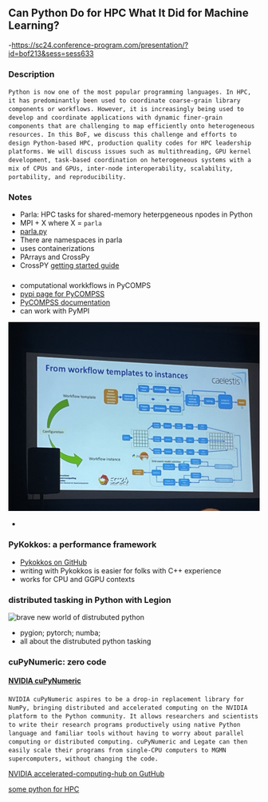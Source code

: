 ## Can Python Do for HPC What It Did for Machine Learning?

-https://sc24.conference-program.com/presentation/?id=bof213&sess=sess633

### Description

`Python is now one of the most popular programming languages. In HPC, it has predominantly been used to coordinate coarse-grain library components or workflows. However, it is increasingly being used to develop and coordinate applications with dynamic finer-grain components that are challenging to map efficiently onto heterogeneous resources. In this BoF, we discuss this challenge and efforts to design Python-based HPC, production quality codes for HPC leadership platforms. We will discuss issues such as multithreading, GPU kernel development, task-based coordination on heterogeneous systems with a mix of CPUs and GPUs, inter-node interoperability, scalability, portability, and reproducibility.`

### Notes

- Parla: HPC tasks for shared-memory heterpgeneous npodes in Python
- MPI + X where X = `parla`
- [parla.py](https://github.com/ut-parla/Parla.py)
- There are namespaces in parla
- uses containerizations
- PArrays and CrossPy
- CrossPY [getting started guide](https://users.oden.utexas.edu/~byou/crosspy/user/start/quickstart.html)

###

- computational workkflows in PyCOMPS
- [pypi page for PyCOMPSS](https://pypi.org/project/pycompss/)
- [PyCOMPSS documentation](https://compss-doc.readthedocs.io/en/stable/)
- can work with PyMPI

![Workflow templates](images/workflows_templates.jpg "workflow templates")

-

### PyKokkos: a performance framework

- [Pykokkos on GitHub](https://github.com/kokkos/pykokkos)
- writing with Pykokkos is easier for folks with C++ experience
- works for CPU and GGPU contexts

### distributed tasking in Python with Legion

![brave new world of distrubuted python](images/distributed_python.jpg "brave new world of distrubuted pytho")

- pygion; pytorch; numba;
- all about the distrubuted python tasking

### cuPyNumeric: zero code

#### [NVIDIA cuPyNumeric](https://developer.nvidia.com/cupynumeric)

`NVIDIA cuPyNumeric aspires to be a drop-in replacement library for NumPy, bringing distributed and accelerated computing on the NVIDIA platform to the Python community. It allows researchers and scientists to write their research programs productively using native Python language and familiar tools without having to worry about parallel computing or distributed computing. cuPyNumeric and Legate can then easily scale their programs from single-CPU computers to MGMN supercomputers, without changing the code.`

[NVIDIA accelerated-computing-hub on GutHub](https://github.com/NVIDIA/accelerated-computing-hub)

[some python for HPC](https://github.com/dionhaefner/pyhpc-benchmarks)
